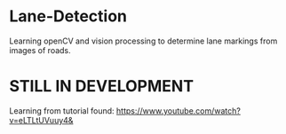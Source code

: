 # Lane-Detection
Learning openCV and vision processing to determine lane markings from images of roads. 

# STILL IN DEVELOPMENT

Learning from tutorial found: https://www.youtube.com/watch?v=eLTLtUVuuy4&

